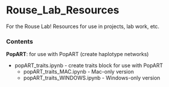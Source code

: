 # Rouse_Lab_Resources
For the Rouse Lab! Resources for use in projects, lab work, etc.

### Contents ###
**PopART**: for use with PopART (create haplotype networks)
- popART_traits.ipynb - create traits block for use with PopART
  - popART_traits_MAC.ipynb - Mac-only version
  - popART_traits_WINDOWS.ipynb - Windows-only version
